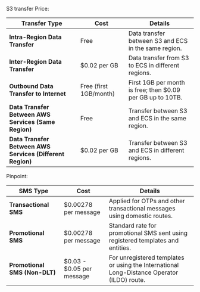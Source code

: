 
S3 transfer Price:

| **Transfer Type**                        | **Cost**                      | **Details**                                           |
|------------------------------------------|-------------------------------|-------------------------------------------------------|
| **Intra-Region Data Transfer**           | Free                          | Data transfer between S3 and ECS in the same region.  |
| **Inter-Region Data Transfer**           | $0.02 per GB                  | Data transfer from S3 to ECS in different regions.    |
| **Outbound Data Transfer to Internet**  | Free (first 1GB/month)        | First 1GB per month is free; then $0.09 per GB up to 10TB. |
| **Data Transfer Between AWS Services (Same Region)** | Free              | Transfer between S3 and ECS in the same region.      |
| **Data Transfer Between AWS Services (Different Region)** | $0.02 per GB  | Transfer between S3 and ECS in different regions.    |



Pinpoint:

| **SMS Type**              | **Cost**                | **Details**                                                                 |
|---------------------------|-------------------------|-----------------------------------------------------------------------------|
| **Transactional SMS**     | $0.00278 per message    | Applied for OTPs and other transactional messages using domestic routes.   |
| **Promotional SMS**       | $0.00278 per message    | Standard rate for promotional SMS sent using registered templates and entities. |
| **Promotional SMS (Non-DLT)** | $0.03 - $0.05 per message | For unregistered templates or using the International Long-Distance Operator (ILDO) route. |


